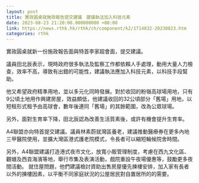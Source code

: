 ```yaml
---
layout: post
title: 實政圓桌就施政報告提交建議　建議執法加入科技元素
date: 2023-08-23 21:20:00.000000000 +08:00
link: https://news.rthk.hk/rthk/ch/component/k2/1714832-20230823.htm
categories: rthk
---
```


實政圓桌就新一份施政報告面與特首李家超會面，提交建議。

議員田北辰表示，現時政府很多執法及監察工作都依賴人手處理，動用大量人力檢查，效率不高，導致有出錯的可能性，建議執法應加入科技元素，以科技手段幫助。

他又希望政府精準用地，並以多元化同時發展。對於收回的粉嶺高球場用地，只有9公頃土地用作興建房屋，效益頗低，他建議收回的32公頃部分「舊場」用地，以短租形式租予由高球會，數年後連同「舊場」的其餘範圍，改為公眾球場。

另外，面對生育率下降，田北辰認為改善生活質素後，或許有機會提升生育率。

A4聯盟亦向特首提交建議。議員林素蔚就灣區養老，建議推動醫療券在更多內地三甲醫院使用，並擴大灣區港式護老院模式，令長者可以縮短輪候院舍時間。

另外，A4聯盟建議打造港式夜市文化，放寬小販管理制度，考慮在西九文化區、觀塘及西貢海濱等地，舉行市集及表演活動，戲院重設午夜場優惠等，鼓勵更多夜間活動。 就住屋問題，他們建議檢討資助出售房屋優先揀樓安排，加入家有長者以外的揀樓因素，以平衡不同家庭狀況的公屋居民對自置居所的的需要。
